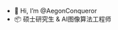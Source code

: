 - 👋 Hi, I’m @AegonConqueror
- 📦 硕士研究生 & AI图像算法工程师

<!---
AegonConqueror/AegonConqueror is a ✨ special ✨ repository because its `README.md` (this file) appears on your GitHub profile.
You can click the Preview link to take a look at your changes.
--->
